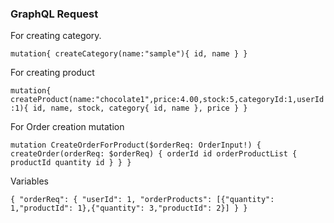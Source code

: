 
### GraphQL Request

For creating category.

`mutation{
createCategory(name:"sample"){
id,
name
}
}`

For creating product

`mutation{
createProduct(name:"chocolate1",price:4.00,stock:5,categoryId:1,userId:1){
id,
name,
stock,
category{
id,
name
},
price
}
}`

For Order creation mutation 

`mutation CreateOrderForProduct($orderReq: OrderInput!) {
createOrder(orderReq: $orderReq) {
orderId
id
orderProductList {
productId
quantity
id
}
}
}`

Variables 

`{
"orderReq": {
"userId": 1,
"orderProducts": [{"quantity": 1,"productId": 1},{"quantity": 3,"productId": 2}]
}
}`